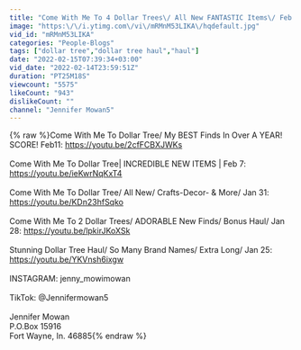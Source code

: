 ```yaml
---
title: "Come With Me To 4 Dollar Trees\/ All New FANTASTIC Items\/ Feb 14"
image: "https:\/\/i.ytimg.com\/vi\/mRMnM53LIKA\/hqdefault.jpg"
vid_id: "mRMnM53LIKA"
categories: "People-Blogs"
tags: ["dollar tree","dollar tree haul","haul"]
date: "2022-02-15T07:39:34+03:00"
vid_date: "2022-02-14T23:59:51Z"
duration: "PT25M18S"
viewcount: "5575"
likeCount: "943"
dislikeCount: ""
channel: "Jennifer Mowan5"
---
```

{% raw %}Come With Me To Dollar Tree/ My BEST Finds In Over A YEAR! SCORE! Feb11: <a rel="nofollow" target="blank" href="https://youtu.be/2cfFCBXJWKs">https://youtu.be/2cfFCBXJWKs</a><br /><br />Come With Me To Dollar Tree| INCREDIBLE NEW ITEMS | Feb 7: <a rel="nofollow" target="blank" href="https://youtu.be/ieKwrNqKxT4">https://youtu.be/ieKwrNqKxT4</a><br /><br />Come With Me To Dollar Tree/ All New/ Crafts-Decor- &amp; More/ Jan 31: <a rel="nofollow" target="blank" href="https://youtu.be/KDn23hfSqko">https://youtu.be/KDn23hfSqko</a><br /><br />Come With Me To 2 Dollar Trees/ ADORABLE New Finds/ Bonus Haul/ Jan 28: <a rel="nofollow" target="blank" href="https://youtu.be/lpkirJKoXSk">https://youtu.be/lpkirJKoXSk</a><br /><br />Stunning Dollar Tree Haul/ So Many Brand Names/ Extra Long/ Jan 25: <a rel="nofollow" target="blank" href="https://youtu.be/YKVnsh6ixgw">https://youtu.be/YKVnsh6ixgw</a><br /><br />INSTAGRAM: jenny_mowimowan<br /><br />TikTok: @Jennifermowan5<br /><br />Jennifer Mowan<br />P.O.Box 15916<br />Fort Wayne, In. 46885{% endraw %}
